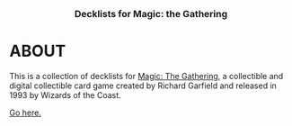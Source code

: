 <!--
  project-templates 201024
  magic-the-gathering-decklists 201207
-->

<h3 align="center">

  <br>
  Decklists for Magic: the Gathering
  <br>

</h3>

<!-- About this repository -->
# ABOUT
This is a collection of decklists for [Magic: The Gathering](https://en.wikipedia.org/wiki/Magic:_The_Gathering), a collectible and digital collectible card game created by Richard Garfield and released in 1993 by Wizards of the Coast.

[Go here.](https://aprettycoolprogram.github.io/magic-the-gathering-decklists/)
